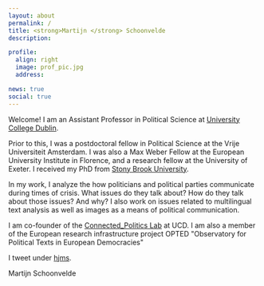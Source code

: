 ```yaml
---
layout: about
permalink: /
title: <strong>Martijn </strong> Schoonvelde
description:

profile:
  align: right
  image: prof_pic.jpg
  address: 

news: true
social: true
---
```


Welcome! I am an Assistant Professor in Political Science at [University College Dublin](https://www.ucd.ie/spire/).

Prior to this, I was a postdoctoral fellow in Political Science at the Vrije Universiteit Amsterdam. I was also a Max Weber Fellow at the European University Institute in Florence, and a research fellow at the University of Exeter. I received my PhD from [Stony Brook University](http://stonybrook.edu/polsci).  

In my work, I analyze the how politicians and political
parties communicate during times of crisis. What issues do they talk about? How do they
talk about those issues? And why? I also work on issues related to multilingual text analysis as well as images as a means of political communication. 
 
I am co-founder of the [Connected_Politics Lab](https://www.ucd.ie/connected_politics/) at UCD. I am also a member of the European research infrastructure project OPTED "Observatory for Political Texts in European Democracies"
 
I tweet under [hjms](http://www.twitter.com/hjms).

Martijn Schoonvelde
